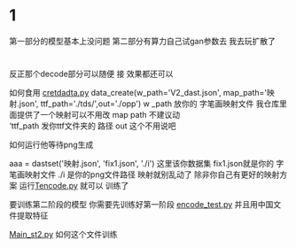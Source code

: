 # 1
第一部分的模型基本上没问题 第二部分有算力自己试gan参数去  我去玩扩散了

# 
反正那个decode部分可以随便 接 效果都还可以 

如何食用 [cretdadta.py](cretdadta.py) data_create(w_path='V2_dast.json', map_path='映射.json', ttf_path='./tds/',out='./opp')
w _path 放你的 字笔画映射文件  我仓库里面提供了一个映射可以不用改 map path 不建议动   
‘ttf_path 发你ttf文件夹的 路径  out 这个不用说吧

如何运行他等待png生成



aaa = dastset('映射.json', 'fix1.json', './i')  这里该你数据集  fix1.json就是你的 字笔画映射文件
./i 是你的png文件路径
映射就别乱动了 除非你自己有更好的映射方案
运行[Tencode.py](Tencode.py)  就可以 训练了

要训练第二阶段的模型 你需要先训练好第一阶段
[encode_test.py](encode_test.py) 并且用中国文件提取特征

[Main_st2.py](Main_st2.py) 如何这个文件训练